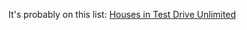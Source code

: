 It's probably on this list: [Houses in Test Drive Unlimited](https://testdrive.fandom.com/wiki/Category:Houses_in_Test_Drive_Unlimited)
